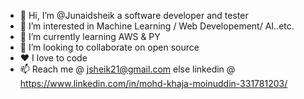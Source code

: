 - 👋 Hi, I’m @Junaidsheik a software developer and tester
- 👀 I’m interested in Machine Learning / Web Developement/ AI..etc.
- 🌱 I’m currently learning AWS & PY
- 💞️ I’m looking to collaborate on open source
- ❤  I love to code
- 📫 Reach me @ jsheik21@gmail.com else linkedin @ https://www.linkedin.com/in/mohd-khaja-moinuddin-331781203/

<!---
Junaidsheik/Junaidsheik is a ✨ special ✨ repository because its `README.md` (this file) appears on your GitHub profile.
You can click the Preview link to take a look at your changes.
--->
